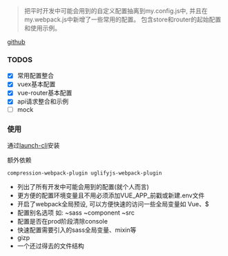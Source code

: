 > 把平时开发中可能会用到的自定义配置抽离到my.config.js中, 并且在my.webpack.js中新增了一些常用的配置。
> 包含store和router的起始配置和使用示例。

[github](https://github.com/Iixianjie/launch-template-vue-cli-v3)

### TODOS
- [x] 常用配置整合
- [x] vuex基本配置
- [x] vue-router基本配置
- [x] api请求整合和示例
- [ ] mock

### 使用
通过[launch-cli](https://github.com/Iixianjie/launch-cli)安装


额外依赖
```
compression-webpack-plugin uglifyjs-webpack-plugin
```

- 列出了所有开发中可能会用到的配置(就个人而言)
- 更方便的配置环境变量且不用必须添加VUE_APP_前戳或新建.env文件
- 开启了webpack全局预设, 可以方便快速的访问一些全局变量如 Vue、$
- 配置别名选项 如: ~sass  ~component ~src
- 配置是否在prod阶段清除console
- 快速配置需要引入的sass全局变量、mixin等
- gizp
- 一个还过得去的文件结构


